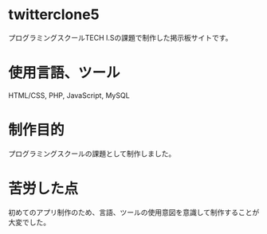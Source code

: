 # twitterclone5

プログラミングスクールTECH I.Sの課題で制作した掲示板サイトです。

# 使用言語、ツール
HTML/CSS, PHP, JavaScript, MySQL

# 制作目的
プログラミングスクールの課題として制作しました。

# 苦労した点
初めてのアプリ制作のため、言語、ツールの使用意図を意識して制作することが大変でした。
